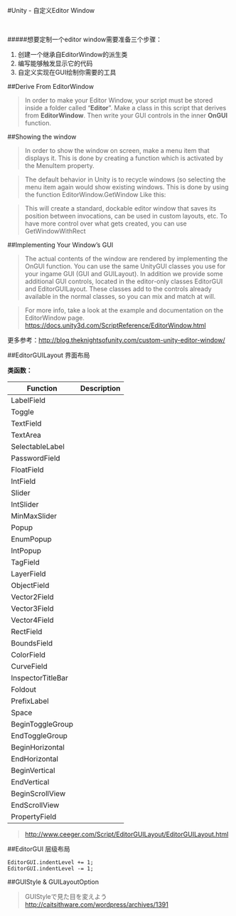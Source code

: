 #Unity - 自定义Editor Window

</br>

#####想要定制一个editor window需要准备三个步骤：

1.	创建一个继承自EditorWindow的派生类
2. 	编写能够触发显示它的代码
3. 自定义实现在GUI绘制你需要的工具


##Derive From EditorWindow

>In order to make your Editor Window, your script must be stored inside a folder called “**Editor**”. Make a class in this script that derives from **EditorWindow**. Then write your GUI controls in the inner **OnGUI** function.

##Showing the window

>In order to show the window on screen, make a menu item that displays it. This is done by creating a function which is activated by the MenuItem property.

>The default behavior in Unity is to recycle windows (so selecting the menu item again would show existing windows. This is done by using the function EditorWindow.GetWindow Like this:

>This will create a standard, dockable editor window that saves its position between invocations, can be used in custom layouts, etc. To have more control over what gets created, you can use GetWindowWithRect

##Implementing Your Window’s GUI

>The actual contents of the window are rendered by implementing the OnGUI function. You can use the same UnityGUI classes you use for your ingame GUI (GUI and GUILayout). In addition we provide some additional GUI controls, located in the editor-only classes EditorGUI and EditorGUILayout. These classes add to the controls already available in the normal classes, so you can mix and match at will.

>For more info, take a look at the example and documentation on the EditorWindow page. <https://docs.unity3d.com/ScriptReference/EditorWindow.html>


更多参考：<http://blog.theknightsofunity.com/custom-unity-editor-window/>


##EditorGUILayout 界面布局

**类函数：**
	
Function      | Description
------------- | -------------
LabelField |
Toggle |
TextField |
TextArea |
SelectableLabel |
PasswordField |
FloatField |
IntField |
Slider |
IntSlider |
MinMaxSlider |
Popup |
EnumPopup |
IntPopup |
TagField |
LayerField |
ObjectField |
Vector2Field |
Vector3Field |
Vector4Field |
RectField |
BoundsField |
ColorField |
CurveField |
InspectorTitleBar |
Foldout |
PrefixLabel |
Space |
BeginToggleGroup |
EndToggleGroup |
BeginHorizontal |
EndHorizontal |
BeginVertical |
EndVertical |
BeginScrollView |
EndScrollView |
PropertyField |

><http://www.ceeger.com/Script/EditorGUILayout/EditorGUILayout.html>


##EditorGUI 层级布局

```
EditorGUI.indentLevel += 1;
EditorGUI.indentLevel -= 1;
```

##GUIStyle & GUILayoutOption

>GUIStyleで見た目を変えよう <http://caitsithware.com/wordpress/archives/1391>